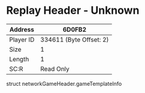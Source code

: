 #  Replay Header - Unknown
Address   | 6D0FB2
----------|-------------
Player ID | 334611 (Byte Offset: 2)
Size 	  | 1
Length 	  | 1
SC:R      | Read Only

struct networkGameHeader.gameTemplateInfo
